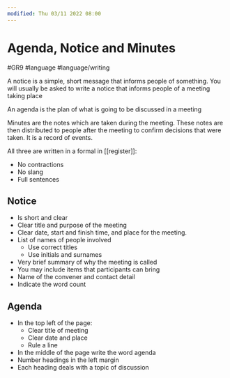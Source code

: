 ```yaml
---
modified: Thu 03/11 2022 08:00
---
```

   # Agenda, Notice and Minutes
#GR9 #language #language/writing 

A notice is a simple, short message that informs people of something. You will usually be asked to write a notice that informs people of a meeting taking place

An agenda is the plan of what is going to be discussed in a meeting

Minutes are the notes which are taken during the meeting. These notes are then distributed to people after the meeting to confirm decisions that were taken. It is a record of events.

All three are written in a formal in [[register]]:
- No contractions
- No slang
- Full sentences

## Notice
- Is short and clear
- Clear title and purpose of the meeting
- Clear date, start and finish time, and place for the meeting.
- List of names of people involved
	- Use correct titles
	- Use initials and surnames
- Very brief summary of why the meeting is called
- You may include items that participants can bring
- Name of the convener and contact detail
- Indicate the word count

## Agenda
- In the top left of the page:
	- Clear title of meeting
	- Clear date and place
	- Rule a line
- In the middle of the page write the word agenda
- Number headings in the left margin
- Each heading deals with a topic of discussion